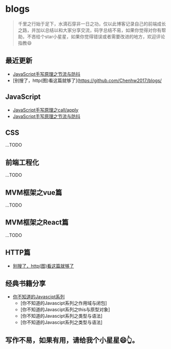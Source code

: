 
# blogs

>千里之行始于足下，水滴石穿非一日之功，仅以此博客记录自己的前端成长之路，并加以总结以和大家分享交流，码字总结不易，如果你觉得对你有帮助，不吝给个star小星星，如果你觉得错误或者需要改进的地方，欢迎评论指教:smile:

## 最近更新

- [JavaScript手写原理之节流与防抖](https://github.com/Chenhw2017/blogs/issues/2)
- [别搜了，http(图)看这篇就够了](https://github.com/Chenhw2017/blogs/

## JavaScript 
- [JavaScript手写原理之call/apply](https://github.com/Chenhw2017/blogs/issues/1)
- [JavaScript手写原理之节流与防抖](https://github.com/Chenhw2017/blogs/issues/2)

## CSS
...TODO

## 前端工程化
...TODO


## MVM框架之vue篇
...TODO

## MVM框架之React篇
...TODO

## HTTP篇
- [别搜了，http(图)看这篇就够了](https://github.com/Chenhw2017/blogs/issues/3)

## 经典书籍分享
 - [你不知道的Javascipt系列](https://github.com/Chenhw2017/blogs/books/你不知道的的Javascript.md)
    - [你不知道的Javascipt系列之作用域与闭包]
    - [你不知道的Javascipt系列之this与原型对象]
    - [你不知道的Javascipt系列之类型与语法]
    - [你不知道的Javascipt系列之类型与语法]


## 写作不易，如果有用，请给我个小星星:smile:👆。



